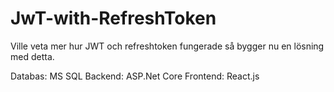 # JwT-with-RefreshToken

Ville veta mer hur JWT och refreshtoken fungerade så bygger nu en lösning med detta.

Databas: MS SQL
Backend: ASP.Net Core
Frontend: React.js
